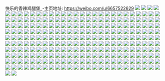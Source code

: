 快乐的香辣鸡腿堡_-主页地址: https://weibo.com/u/6657522629 
![](https://wx4.sinaimg.cn/mw2000/007gyhLfly1h9nea4n7iuj316p35s1ky.jpg) 
![](https://wx4.sinaimg.cn/mw2000/007gyhLfly1h9neactr4xj30xc3guqv5.jpg) 
![](https://wx4.sinaimg.cn/mw2000/007gyhLfly1h9ne9xcmqwj31kz35sb2a.jpg) 
![](https://wx4.sinaimg.cn/mw2000/007gyhLfly1h9neamvy5ej30xc3e4x6p.jpg) 
![](https://wx4.sinaimg.cn/mw2000/007gyhLfly1h9ne9nj85zj30xc3p97wi.jpg) 
![](https://wx4.sinaimg.cn/mw2000/007gyhLfly1h9neawz5q8j316p35s7wi.jpg) 
![](https://wx4.sinaimg.cn/mw2000/007gyhLfly1h9neb41qt5j315o3gy4qp.jpg) 
![](https://wx4.sinaimg.cn/mw2000/007gyhLfly1h9nebbtt8dj31cs35se82.jpg) 
![](https://wx4.sinaimg.cn/mw2000/007gyhLfly1h9nebl89yyj317k35shdt.jpg) 
![](https://wx4.sinaimg.cn/mw2000/007gyhLfgy1h9ktuipgdrj30n00wuq7s.jpg) 
![](https://wx4.sinaimg.cn/mw2000/007gyhLfgy1h9ktujpet8j30n00z0n5y.jpg) 
![](https://wx4.sinaimg.cn/mw2000/007gyhLfgy1h9ktv2a1m1j31sc2dsb29.jpg) 
![](https://wx4.sinaimg.cn/mw2000/007gyhLfgy1h978pfbe7yj31o02801kx.jpg) 
![](https://wx4.sinaimg.cn/mw2000/007gyhLfgy1h978pfqf52j30k00zk456.jpg) 
![](https://wx4.sinaimg.cn/mw2000/007gyhLfgy1h978pgu6ygj31o02804qp.jpg) 
![](https://wx4.sinaimg.cn/mw2000/007gyhLfgy1h978pi21esj31o02801kx.jpg) 
![](https://wx4.sinaimg.cn/mw2000/007gyhLfgy1h978pmogpyj31o0280kjl.jpg) 
![](https://wx4.sinaimg.cn/mw2000/007gyhLfgy1h978po2w80j31o02804qp.jpg) 
![](https://wx4.sinaimg.cn/mw2000/007gyhLfgy1h978ppqw6uj31o02801kx.jpg) 
![](https://wx4.sinaimg.cn/mw2000/007gyhLfgy1h8zs05mvttj31o0280e81.jpg) 
![](https://wx4.sinaimg.cn/mw2000/007gyhLfgy1h8zs085evlj31o0280npd.jpg) 
![](https://wx4.sinaimg.cn/mw2000/007gyhLfgy1h8xnuhg2r0j30u01fu140.jpg) 
![](https://wx4.sinaimg.cn/mw2000/007gyhLfgy1h8xnuiemf6j30u027zau3.jpg) 
![](https://wx4.sinaimg.cn/mw2000/007gyhLfgy1h8xnujbhcqj30u01z6n8g.jpg) 
![](https://wx4.sinaimg.cn/mw2000/007gyhLfgy1h8xnukbyyrj31400u0tlb.jpg) 
![](https://wx4.sinaimg.cn/mw2000/007gyhLfgy1h8xnugfmaij31570u07cl.jpg) 
![](https://wx4.sinaimg.cn/mw2000/007gyhLfgy1h8xnukzffej30u00u0n3u.jpg) 
![](https://wx4.sinaimg.cn/mw2000/007gyhLfgy1h8xnum0uy2j30u0140gvt.jpg) 
![](https://wx4.sinaimg.cn/mw2000/007gyhLfgy1h8uejtr0v2j31ds0n0x6c.jpg) 
![](https://wx4.sinaimg.cn/mw2000/007gyhLfgy1h8uejuqe2sj30k00zkwj7.jpg) 
![](https://wx4.sinaimg.cn/mw2000/007gyhLfly1h8ox2983mnj30rr15n46t.jpg) 
![](https://wx4.sinaimg.cn/mw2000/007gyhLfly1h8ox28sfdwj30vn1bggwm.jpg) 
![](https://wx4.sinaimg.cn/mw2000/007gyhLfly1h8joxguxuzj32dr36cqv7.jpg) 
![](https://wx4.sinaimg.cn/mw2000/007gyhLfly1h8joxi7ty4j31o02801kx.jpg) 
![](https://wx4.sinaimg.cn/mw2000/007gyhLfly1h8joxiqd57j31o02801kx.jpg) 
![](https://wx4.sinaimg.cn/mw2000/007gyhLfly1h8joxj1bydj31o0280b27.jpg) 
![](https://wx4.sinaimg.cn/mw2000/007gyhLfly1h8joxjcg65j31o0280hdd.jpg) 
![](https://wx4.sinaimg.cn/mw2000/007gyhLfly1h8joxjouy9j31o02804qp.jpg) 
![](https://wx4.sinaimg.cn/mw2000/007gyhLfly1h8joxkaeplj31o02807wh.jpg) 
![](https://wx4.sinaimg.cn/mw2000/007gyhLfly1h8joxkspdqj31o02804qp.jpg) 
![](https://wx4.sinaimg.cn/mw2000/007gyhLfly1h8joxlc432j31o02807wh.jpg) 
![](https://wx4.sinaimg.cn/mw2000/007gyhLfly1h8joxlrtvij31o02807wh.jpg) 
![](https://wx4.sinaimg.cn/mw2000/007gyhLfly1h8hw6hjwc7j31o01o0kee.jpg) 
![](https://wx4.sinaimg.cn/mw2000/007gyhLfly1h8hw6hzproj31o0280kjl.jpg) 
![](https://wx4.sinaimg.cn/mw2000/007gyhLfly1h8hw6ifvboj31o0280kjl.jpg) 
![](https://wx4.sinaimg.cn/mw2000/007gyhLfly1h8hw6ixskrj31o0280kjl.jpg) 
![](https://wx4.sinaimg.cn/mw2000/007gyhLfly1h8hw6jcvlvj31o0280e81.jpg) 
![](https://wx4.sinaimg.cn/mw2000/007gyhLfly1h8hw6kay1ej31o0280u0x.jpg) 
![](https://wx4.sinaimg.cn/mw2000/007gyhLfly1h8hw6lkxq1j30wi1ycx6p.jpg) 
![](https://wx4.sinaimg.cn/mw2000/007gyhLfly1h8hw6mcrk3j31o02804qq.jpg) 
![](https://wx4.sinaimg.cn/mw2000/007gyhLfly1h8hw6mx1xbj31o0280b2a.jpg) 
![](https://wx4.sinaimg.cn/mw2000/007gyhLfly1h8hw6nd51gj31o0280hdt.jpg) 
![](https://wx4.sinaimg.cn/mw2000/007gyhLfly1h8hw6h933oj30u01hcthz.jpg) 
![](https://wx4.sinaimg.cn/mw2000/007gyhLfly1h8hw6nor2bj31o0280tq6.jpg) 
![](https://wx4.sinaimg.cn/mw2000/007gyhLfly1h8gnozwgy6j30zg1ba0y2.jpg) 
![](https://wx4.sinaimg.cn/mw2000/007gyhLfly1h8gnozmd6ij31o0280hdt.jpg) 
![](https://wx4.sinaimg.cn/mw2000/007gyhLfly1h8gnp0f3hej31o0280hdt.jpg) 
![](https://wx4.sinaimg.cn/mw2000/007gyhLfly1h8gnp0t69gj31o0280hdt.jpg) 
![](https://wx4.sinaimg.cn/mw2000/007gyhLfly1h8gnp192q5j31o0280hdt.jpg) 
![](https://wx4.sinaimg.cn/mw2000/007gyhLfly1h8gnp1s1f9j31o0280e81.jpg) 
![](https://wx4.sinaimg.cn/mw2000/007gyhLfly1h8gnp27iwkj31o0280hdt.jpg) 
![](https://wx4.sinaimg.cn/mw2000/007gyhLfly1h8gnp2qpj1j31o0280kjl.jpg) 
![](https://wx4.sinaimg.cn/mw2000/007gyhLfly1h8gnp3actrj31o0280hdt.jpg) 
![](https://wx4.sinaimg.cn/mw2000/007gyhLfly1h8gnp3vq2mj31o0280kjl.jpg) 
![](https://wx4.sinaimg.cn/mw2000/007gyhLfly1h8gnp4fpdvj31o0280qv5.jpg) 
![](https://wx4.sinaimg.cn/mw2000/007gyhLfly1h8gnp4vfenj31o0280hdt.jpg) 
![](https://wx4.sinaimg.cn/mw2000/007gyhLfly1h8gnp5d4yxj31o0280e81.jpg) 
![](https://wx4.sinaimg.cn/mw2000/007gyhLfly1h8gnp7pql1j31o0280hdt.jpg) 
![](https://wx4.sinaimg.cn/mw2000/007gyhLfly1h8gnp8660lj31o0280e81.jpg) 
![](https://wx4.sinaimg.cn/mw2000/007gyhLfly1h8fgixcsmcj30wi0r6aek.jpg) 
![](https://wx4.sinaimg.cn/mw2000/007gyhLfly1h8c4dc0l8fj32c0340e82.jpg) 
![](https://wx4.sinaimg.cn/mw2000/007gyhLfly1h8c4detaysj323b2sex6q.jpg) 
![](https://wx4.sinaimg.cn/mw2000/007gyhLfly1h8c4db1as5j32801o0hdt.jpg) 
![](https://wx4.sinaimg.cn/mw2000/007gyhLfly1h8c4dfs6f3j31l41l4npd.jpg) 
![](https://wx4.sinaimg.cn/mw2000/007gyhLfly1h8c4dg2giaj30zk1bejxe.jpg) 
![](https://wx4.sinaimg.cn/mw2000/007gyhLfly1h8c4dgii6vj32801o0kjl.jpg) 
![](https://wx4.sinaimg.cn/mw2000/007gyhLfly1h8c4dh0v5hj31o0280hdt.jpg) 
![](https://wx4.sinaimg.cn/mw2000/007gyhLfly1h8c4dicez6j32801o04qq.jpg) 
![](https://wx4.sinaimg.cn/mw2000/007gyhLfly1h8c4dj89t7j30wi1yc4qp.jpg) 
![](https://wx4.sinaimg.cn/mw2000/007gyhLfgy1h89pnyd2k2j30wi1ycnpd.jpg) 
![](https://wx4.sinaimg.cn/mw2000/007gyhLfgy1h89po3telpj30wi1yckjl.jpg) 
![](https://wx4.sinaimg.cn/mw2000/007gyhLfgy1h89poak9m2j30wi1yckjl.jpg) 
![](https://wx4.sinaimg.cn/mw2000/007gyhLfgy1h89pl6sosnj31o0280h8w.jpg) 
![](https://wx4.sinaimg.cn/mw2000/007gyhLfgy1h89pnu7usfj30wi1yce81.jpg) 
![](https://wx4.sinaimg.cn/mw2000/007gyhLfgy1h89pobu9cwj31o0280hdt.jpg) 
![](https://wx4.sinaimg.cn/mw2000/007gyhLfgy1h89pod129bj31o0280kjl.jpg) 
![](https://wx4.sinaimg.cn/mw2000/007gyhLfgy1h89poh3pp9j31o0280e24.jpg) 
![](https://wx4.sinaimg.cn/mw2000/007gyhLfgy1h89poij74mj31o0280h8f.jpg) 
![](https://wx4.sinaimg.cn/mw2000/007gyhLfgy1h89pojhzqxj30wi1yctlm.jpg) 
![](https://wx4.sinaimg.cn/mw2000/007gyhLfly1h85vb6au60j30wi1ycgxb.jpg) 
![](https://wx4.sinaimg.cn/mw2000/007gyhLfly1h85vb4fu52j30wi1ycaoj.jpg) 
![](https://wx4.sinaimg.cn/mw2000/007gyhLfly1h85vb78c0fj32c0340kjm.jpg) 
![](https://wx4.sinaimg.cn/mw2000/007gyhLfly1h85vb5vztrj30wi1ycgyd.jpg) 
![](https://wx4.sinaimg.cn/mw2000/007gyhLfly1h85vb56l8lj31o0280u0x.jpg) 
![](https://wx4.sinaimg.cn/mw2000/007gyhLfly1h84q6kpfhoj30ts0uw77q.jpg) 
![](https://wx4.sinaimg.cn/mw2000/007gyhLfly1h83ubkyat0j30u0140dmn.jpg) 
![](https://wx4.sinaimg.cn/mw2000/007gyhLfly1h83ubl64vcj30u0140n6y.jpg) 
![](https://wx4.sinaimg.cn/mw2000/007gyhLfly1h83ublds5vj30u0140woa.jpg) 
![](https://wx4.sinaimg.cn/mw2000/007gyhLfly1h83ubll4qqj30u0140dom.jpg) 
![](https://wx4.sinaimg.cn/mw2000/007gyhLfly1h83ublt6quj30u01407e0.jpg) 
![](https://wx4.sinaimg.cn/mw2000/007gyhLfly1h83ubm2qyfj30u0140n6j.jpg) 
![](https://wx4.sinaimg.cn/mw2000/007gyhLfly1h83ubmb7k5j30u01407dp.jpg) 
![](https://wx4.sinaimg.cn/mw2000/007gyhLfly1h83ubkoo47j30u0140128.jpg) 
![](https://wx4.sinaimg.cn/mw2000/007gyhLfly1h83ubms5j8j30u0140n8n.jpg) 
![](https://wx4.sinaimg.cn/mw2000/007gyhLfly1h83ubmz2vrj30u0140n5o.jpg) 
![](https://wx4.sinaimg.cn/mw2000/007gyhLfly1h83hykzt8jj30u0140gvz.jpg) 
![](https://wx4.sinaimg.cn/mw2000/007gyhLfly1h83hyl67epj30u0140qdf.jpg) 
![](https://wx4.sinaimg.cn/mw2000/007gyhLfly1h83hykpsw4j30u014048o.jpg) 
![](https://wx4.sinaimg.cn/mw2000/007gyhLfly1h83hyle32dj30u01407e9.jpg) 
![](https://wx4.sinaimg.cn/mw2000/007gyhLfly1h83hylomwdj30u0140n6w.jpg) 
![](https://wx4.sinaimg.cn/mw2000/007gyhLfly1h83hylxi2nj30u014049d.jpg) 
![](https://wx4.sinaimg.cn/mw2000/007gyhLfly1h83hym3terj30u0140k1c.jpg) 
![](https://wx4.sinaimg.cn/mw2000/007gyhLfly1h83hymbuagj30u0140qc9.jpg) 
![](https://wx4.sinaimg.cn/mw2000/007gyhLfly1h83hymk8v9j30u0140136.jpg) 
![](https://wx4.sinaimg.cn/mw2000/007gyhLfly1h83hymqtgrj30u0140k0x.jpg) 
![](https://wx4.sinaimg.cn/mw2000/007gyhLfly1h82v0inozuj30u0191jzk.jpg) 
![](https://wx4.sinaimg.cn/mw2000/007gyhLfly1h82v0jb36sj30u0190do6.jpg) 
![](https://wx4.sinaimg.cn/mw2000/007gyhLfly1h82v0jlcn0j30u019044o.jpg) 
![](https://wx4.sinaimg.cn/mw2000/007gyhLfly1h82v0hzz4tj30tn18hdly.jpg) 
![](https://wx4.sinaimg.cn/mw2000/007gyhLfly1h82v0jrumwj30u0190dn6.jpg) 
![](https://wx4.sinaimg.cn/mw2000/007gyhLfly1h82v0jzceej30u0140n1u.jpg) 
![](https://wx4.sinaimg.cn/mw2000/007gyhLfly1h82v0k8l3ej31400u0n6s.jpg) 
![](https://wx4.sinaimg.cn/mw2000/007gyhLfly1h82v0kn24kj31400u0wia.jpg) 
![](https://wx4.sinaimg.cn/mw2000/007gyhLfly1h7zcjqhe02j30u0140ahv.jpg) 
![](https://wx4.sinaimg.cn/mw2000/007gyhLfly1h7zcjqnu76j30u0140gsd.jpg) 
![](https://wx4.sinaimg.cn/mw2000/007gyhLfly1h7zcjq9r38j30u0140gtr.jpg) 
![](https://wx4.sinaimg.cn/mw2000/007gyhLfly1h7zcjquj9kj30u0147110.jpg) 
![](https://wx4.sinaimg.cn/mw2000/007gyhLfly1h7zcjr27agj30u0145th2.jpg) 
![](https://wx4.sinaimg.cn/mw2000/007gyhLfly1h7zcjr8z4vj30u0140jze.jpg) 
![](https://wx4.sinaimg.cn/mw2000/007gyhLfgy1h7yz4aidj3j30u0140496.jpg) 
![](https://wx4.sinaimg.cn/mw2000/007gyhLfgy1h7yz4bbgcjj30u0140gr7.jpg) 
![](https://wx4.sinaimg.cn/mw2000/007gyhLfgy1h7yz4c0plhj30u0140ago.jpg) 
![](https://wx4.sinaimg.cn/mw2000/007gyhLfgy1h7yz4d5vm6j30u0140woa.jpg) 
![](https://wx4.sinaimg.cn/mw2000/007gyhLfgy1h7yz4e6p62j30u0140n6v.jpg) 
![](https://wx4.sinaimg.cn/mw2000/007gyhLfgy1h7yz4fav7wj30u0140k26.jpg) 
![](https://wx4.sinaimg.cn/mw2000/007gyhLfgy1h7yz4g5c0qj30u0140qbw.jpg) 
![](https://wx4.sinaimg.cn/mw2000/007gyhLfgy1h7yz4klrfbj30u01sytbl.jpg) 
![](https://wx4.sinaimg.cn/mw2000/007gyhLfgy1h7yz4p334zj30u01syadd.jpg) 
![](https://wx4.sinaimg.cn/mw2000/007gyhLfgy1h7yz4t5dhqj30u01sy42l.jpg) 
![](https://wx4.sinaimg.cn/mw2000/007gyhLfgy1h7yz49h9c5j30u0140wkc.jpg) 
![](https://wx4.sinaimg.cn/mw2000/007gyhLfgy1h7yz4v5hoaj30u0140gtj.jpg) 
![](https://wx4.sinaimg.cn/mw2000/007gyhLfgy1h7yz4wdehsj31400u0dkg.jpg) 
![](https://wx4.sinaimg.cn/mw2000/007gyhLfgy1h7yz4xtykqj30u01hctfn.jpg) 
![](https://wx4.sinaimg.cn/mw2000/007gyhLfly1h7y15hl397j30lc0sgdk9.jpg) 
![](https://wx4.sinaimg.cn/mw2000/007gyhLfly1h7y15ic9rjj30lc0sg42i.jpg) 
![](https://wx4.sinaimg.cn/mw2000/007gyhLfly1h7y15hrzk0j30lb0sgae7.jpg) 
![](https://wx4.sinaimg.cn/mw2000/007gyhLfly1h7y15iifpjj30lc0sgtd7.jpg) 
![](https://wx4.sinaimg.cn/mw2000/007gyhLfly1h7y15i5yhcj30lc0sg0xp.jpg) 
![](https://wx4.sinaimg.cn/mw2000/007gyhLfly1h7y15iq439j30lc0sgq7c.jpg) 
![](https://wx4.sinaimg.cn/mw2000/007gyhLfly1h7y15hys16j30lc0sg435.jpg) 
![](https://wx4.sinaimg.cn/mw2000/007gyhLfly1h7y15ivtn0j30lc0sgq79.jpg) 
![](https://wx4.sinaimg.cn/mw2000/007gyhLfly1h7y15hewfzj30lc0sgwii.jpg) 
![](https://wx4.sinaimg.cn/mw2000/007gyhLfly1h7q4025jvxj30u0140487.jpg) 
![](https://wx4.sinaimg.cn/mw2000/007gyhLfly1h7q402coscj30u0140gsv.jpg) 
![](https://wx4.sinaimg.cn/mw2000/007gyhLfly1h7q402iid8j30u012j465.jpg) 
![](https://wx4.sinaimg.cn/mw2000/007gyhLfly1h7q402oypxj30u014011m.jpg) 
![](https://wx4.sinaimg.cn/mw2000/007gyhLfly1h7q402xeu2j30u0140qd8.jpg) 
![](https://wx4.sinaimg.cn/mw2000/007gyhLfly1h7q403d7iij30u01407dq.jpg) 
![](https://wx4.sinaimg.cn/mw2000/007gyhLfly1h7q401xn0zj30u0140ajw.jpg) 
![](https://wx4.sinaimg.cn/mw2000/007gyhLfly1h7q403ksq7j30u0140dob.jpg) 
![](https://wx4.sinaimg.cn/mw2000/007gyhLfly1h7q403sjx2j30u01407ch.jpg) 
![](https://wx4.sinaimg.cn/mw2000/007gyhLfly1h7obf3v20xj30u01hcn43.jpg) 
![](https://wx4.sinaimg.cn/mw2000/007gyhLfly1h7obf3o5cij30u00u0af8.jpg) 
![](https://wx4.sinaimg.cn/mw2000/007gyhLfgy1h7n96f15rcj30u0140ahv.jpg) 
![](https://wx4.sinaimg.cn/mw2000/007gyhLfgy1h7n964cco1j30u0140dn4.jpg) 
![](https://wx4.sinaimg.cn/mw2000/007gyhLfgy1h7n965f9cuj30u0190n1b.jpg) 
![](https://wx4.sinaimg.cn/mw2000/007gyhLfgy1h7n966p22vj30u0190q8g.jpg) 
![](https://wx4.sinaimg.cn/mw2000/007gyhLfgy1h7n96dm76lj30u01407bi.jpg) 
![](https://wx4.sinaimg.cn/mw2000/007gyhLfgy1h7n968lxgtj30u0190jyi.jpg) 
![](https://wx4.sinaimg.cn/mw2000/007gyhLfgy1h7n96cfadwj30u0190wie.jpg) 
![](https://wx4.sinaimg.cn/mw2000/007gyhLfgy1h7n96g2x0lj30u0140108.jpg) 
![](https://wx4.sinaimg.cn/mw2000/007gyhLfgy1h7n96h8u5dj30u014010s.jpg) 
![](https://wx4.sinaimg.cn/mw2000/007gyhLfgy1h7n96ivyukj30u0140dnd.jpg) 
![](https://wx4.sinaimg.cn/mw2000/007gyhLfgy1h7n96jz3wcj30u014010i.jpg) 
![](https://wx4.sinaimg.cn/mw2000/007gyhLfgy1h7n96kza59j30u0140tg6.jpg) 
![](https://wx4.sinaimg.cn/mw2000/007gyhLfly1h7m5yygve2j30u01907bm.jpg) 
![](https://wx4.sinaimg.cn/mw2000/007gyhLfly1h7m5yyou08j30u014047j.jpg) 
![](https://wx4.sinaimg.cn/mw2000/007gyhLfly1h7m5yyvv70j30u0140dqk.jpg) 
![](https://wx4.sinaimg.cn/mw2000/007gyhLfly1h7m5yz3xxvj30u0140ajc.jpg) 
![](https://wx4.sinaimg.cn/mw2000/007gyhLfly1h7m5yzfrbmj30u014012u.jpg) 
![](https://wx4.sinaimg.cn/mw2000/007gyhLfly1h7m5yzn0vvj30u0140wo3.jpg) 
![](https://wx4.sinaimg.cn/mw2000/007gyhLfgy1h7g6ugtl1mj30u01hc408.jpg) 
![](https://wx4.sinaimg.cn/mw2000/007gyhLfgy1h7g6uooh1tj30u00u00uc.jpg) 
![](https://wx4.sinaimg.cn/mw2000/007gyhLfgy1h7g6utstfij30u014176d.jpg) 
![](https://wx4.sinaimg.cn/mw2000/007gyhLfgy1h7g6uvab5nj30u0140th7.jpg) 
![](https://wx4.sinaimg.cn/mw2000/007gyhLfgy1h7g6uwkgp3j30u014010p.jpg) 
![](https://wx4.sinaimg.cn/mw2000/007gyhLfgy1h7g6uz7p70j30u0140tir.jpg) 
![](https://wx4.sinaimg.cn/mw2000/007gyhLfly1h7c3336vjjj31mu26fdm3.jpg) 
![](https://wx4.sinaimg.cn/mw2000/007gyhLfly1h7c334ep3oj31o0280qad.jpg) 
![](https://wx4.sinaimg.cn/mw2000/007gyhLfly1h7c334rxztj31o02807s5.jpg) 
![](https://wx4.sinaimg.cn/mw2000/007gyhLfly1h7c3353rp0j31o0280dkl.jpg) 
![](https://wx4.sinaimg.cn/mw2000/007gyhLfly1h7c332g33zj31o02807sw.jpg) 
![](https://wx4.sinaimg.cn/mw2000/007gyhLfly1h7c335lexlj31o0280463.jpg) 
![](https://wx4.sinaimg.cn/mw2000/007gyhLfly1h7c336jxl8j31o0280tfe.jpg) 
![](https://wx4.sinaimg.cn/mw2000/007gyhLfly1h7c336xd3pj31o0280gsm.jpg) 
![](https://wx4.sinaimg.cn/mw2000/007gyhLfly1h7c3378to9j31o02804qc.jpg) 
![](https://wx4.sinaimg.cn/mw2000/007gyhLfly1h7c337k97mj31o0280u0n.jpg) 
![](https://wx4.sinaimg.cn/mw2000/007gyhLfly1h7c337un3lj31o02807uo.jpg) 
![](https://wx4.sinaimg.cn/mw2000/007gyhLfly1h7b2zexbivj30wi1bgwff.jpg) 
![](https://wx4.sinaimg.cn/mw2000/007gyhLfly1h7b2zf84p6j30wh1bpwg7.jpg) 
![](https://wx4.sinaimg.cn/mw2000/007gyhLfly1h7b2zfgwv5j30wi1dwqgb.jpg) 
![](https://wx4.sinaimg.cn/mw2000/007gyhLfly1h7b2zem253j30wi1ckth3.jpg) 
![](https://wx4.sinaimg.cn/mw2000/007gyhLfly1h7b2zfr8qgj30wi1e9q3p.jpg) 
![](https://wx4.sinaimg.cn/mw2000/007gyhLfly1h7ap7mb378j30wi1yck9u.jpg) 
![](https://wx4.sinaimg.cn/mw2000/007gyhLfly1h7ap7mxapnj30wi1ych1d.jpg) 
![](https://wx4.sinaimg.cn/mw2000/007gyhLfly1h73yna9x62j32c02c0h6e.jpg) 
![](https://wx4.sinaimg.cn/mw2000/007gyhLfly1h73ynavj37j32c0340kjl.jpg) 
![](https://wx4.sinaimg.cn/mw2000/007gyhLfly1h73yncbmtaj31o0280hdu.jpg) 
![](https://wx4.sinaimg.cn/mw2000/007gyhLfly1h73yn8uqlrj31dr1uc420.jpg) 
![](https://wx4.sinaimg.cn/mw2000/007gyhLfly1h73ynctmncj30u00u0ncy.jpg) 
![](https://wx4.sinaimg.cn/mw2000/007gyhLfly1h73ynemjz3j32c02c0kjn.jpg) 
![](https://wx4.sinaimg.cn/mw2000/007gyhLfly1h73yng1eyij31kx23w4qq.jpg) 
![](https://wx4.sinaimg.cn/mw2000/007gyhLfly1h73ynhj621j31o01oqu0x.jpg) 
![](https://wx4.sinaimg.cn/mw2000/007gyhLfly1h73yni9ewmj30py12xb29.jpg) 
![](https://wx4.sinaimg.cn/mw2000/007gyhLfgy1h72va8v5joj30u014045m.jpg) 
![](https://wx4.sinaimg.cn/mw2000/007gyhLfgy1h72v9wfc5aj30u70u043w.jpg) 
![](https://wx4.sinaimg.cn/mw2000/007gyhLfgy1h72v9y1h25j30u0140qbg.jpg) 
![](https://wx4.sinaimg.cn/mw2000/007gyhLfgy1h72v9zfa89j30u00u0jyq.jpg) 
![](https://wx4.sinaimg.cn/mw2000/007gyhLfgy1h72va1ftgkj30u00u0gx2.jpg) 
![](https://wx4.sinaimg.cn/mw2000/007gyhLfgy1h72v9v42akj30u00u0jtb.jpg) 
![](https://wx4.sinaimg.cn/mw2000/007gyhLfgy1h72va4bliaj30u00v9n2n.jpg) 
![](https://wx4.sinaimg.cn/mw2000/007gyhLfgy1h72va5skegj30u012s7ay.jpg) 
![](https://wx4.sinaimg.cn/mw2000/007gyhLfgy1h72va9w7ogj30vw0u0gqv.jpg) 
![](https://wx4.sinaimg.cn/mw2000/007gyhLfgy1h72va2svr7j30u0140q4y.jpg) 
![](https://wx4.sinaimg.cn/mw2000/007gyhLfgy1h72vaayn03j30u0140wll.jpg) 
![](https://wx4.sinaimg.cn/mw2000/007gyhLfgy1h708v9a9eej30u0140qby.jpg) 
![](https://wx4.sinaimg.cn/mw2000/007gyhLfgy1h708vbfef6j30u0140k17.jpg) 
![](https://wx4.sinaimg.cn/mw2000/007gyhLfly1h6tif25d8bj31l636c7wi.jpg) 
![](https://wx4.sinaimg.cn/mw2000/007gyhLfly1h6tif3rltsj31l636c7wi.jpg) 
![](https://wx4.sinaimg.cn/mw2000/007gyhLfly1h6tif51kxjj313s36c4qp.jpg) 
![](https://wx4.sinaimg.cn/mw2000/007gyhLfly1h6tif6ezruj30uk72e4g6.jpg) 
![](https://wx4.sinaimg.cn/mw2000/007gyhLfly1h6tif8kkuyj31l636chdu.jpg) 
![](https://wx4.sinaimg.cn/mw2000/007gyhLfly1h6tif9voahj316w36ckjn.jpg) 
![](https://wx4.sinaimg.cn/mw2000/007gyhLfly1h6tifcaz1uj31c21sg4qp.jpg) 
![](https://wx4.sinaimg.cn/mw2000/007gyhLfly1h6tifb4999j316w36c7wi.jpg) 
![](https://wx4.sinaimg.cn/mw2000/007gyhLfly1h6tiezcf79j31qi2bchdt.jpg) 
![](https://wx4.sinaimg.cn/mw2000/007gyhLfgy1h6syfxtqjfj30u014043y.jpg) 
![](https://wx4.sinaimg.cn/mw2000/007gyhLfgy1h6syfygesfj30u00u00x4.jpg) 
![](https://wx4.sinaimg.cn/mw2000/007gyhLfgy1h6syfzyfkuj30s111dq3y.jpg) 
![](https://wx4.sinaimg.cn/mw2000/007gyhLfgy1h6syg17audj30u00u0ais.jpg) 
![](https://wx4.sinaimg.cn/mw2000/007gyhLfgy1h6syg2586uj30u01hc0zb.jpg) 
![](https://wx4.sinaimg.cn/mw2000/007gyhLfly1h6sdto8lu3j31o0280djh.jpg) 
![](https://wx4.sinaimg.cn/mw2000/007gyhLfly1h6sdtpg3k4j31o02801ky.jpg) 
![](https://wx4.sinaimg.cn/mw2000/007gyhLfly1h6sdtps8ckj30wi16odg6.jpg) 
![](https://wx4.sinaimg.cn/mw2000/007gyhLfly1h6sdtpz36mj30y41f815y.jpg) 
![](https://wx4.sinaimg.cn/mw2000/007gyhLfgy1h6ozlya3aaj30u013e76y.jpg) 
![](https://wx4.sinaimg.cn/mw2000/007gyhLfly1h6morly177j31o0280tm3.jpg) 
![](https://wx4.sinaimg.cn/mw2000/007gyhLfly1h6morlfbbrj31o0280npd.jpg) 
![](https://wx4.sinaimg.cn/mw2000/007gyhLfly1h6mormi3ptj31o0280npd.jpg) 
![](https://wx4.sinaimg.cn/mw2000/007gyhLfly1h6mottuylnj31o0280dne.jpg) 
![](https://wx4.sinaimg.cn/mw2000/007gyhLfly1h6motzpe7bj31ld24hq8u.jpg) 
![](https://wx4.sinaimg.cn/mw2000/007gyhLfly1h6mou2374ij31ax1ax42b.jpg) 
![](https://wx4.sinaimg.cn/mw2000/007gyhLfly1h6mou4ayf1j31g81g8tb5.jpg) 
![](https://wx4.sinaimg.cn/mw2000/007gyhLfly1h6mou5pq2bj31o0280qau.jpg) 
![](https://wx4.sinaimg.cn/mw2000/007gyhLfly1h6mou9zufrj31o0280hdt.jpg) 
![](https://wx4.sinaimg.cn/mw2000/007gyhLfly1h6mouc2q1rj31o02804qp.jpg) 
